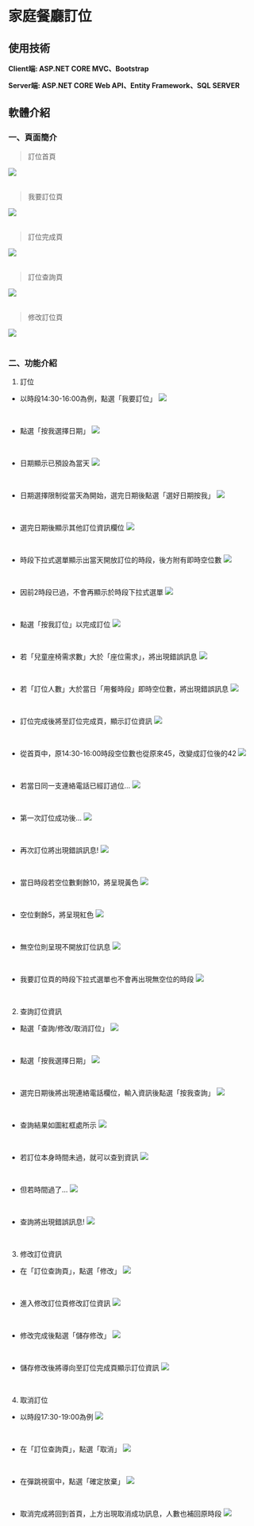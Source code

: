 # 家庭餐廳訂位

## 使用技術
**Client端: ASP.NET CORE MVC、Bootstrap**  

**Server端: ASP.NET CORE Web API、Entity Framework、SQL SERVER**



## 軟體介紹  

### 一、頁面簡介  

> 訂位首頁   

![](https://github.com/huaiminhu/Project_Reservation/blob/main/Pics/0111/%E9%A6%96%E9%A0%811.png)  
<br/>  
  
> 我要訂位頁  

![](https://github.com/huaiminhu/Project_Reservation/blob/main/Pics/%E8%A8%82%E4%BD%8D%E9%A0%811.png)  
<br/>  
  
> 訂位完成頁  

![](https://github.com/huaiminhu/Project_Reservation/blob/main/Pics/0111/%E6%88%90%E5%8A%9F1.png)  
<br/>  
  
> 訂位查詢頁  

![](https://github.com/huaiminhu/Project_Reservation/blob/main/Pics/%E6%9F%A5%E8%A9%A2%E9%A0%811.png)  
<br/>  
  
> 修改訂位頁  

![](https://github.com/huaiminhu/Project_Reservation/blob/main/Pics/0111/%E4%BF%AE%E6%94%B92.png)  
<br/>  

  
### 二、功能介紹  
  
1. 訂位  

- 以時段14:30-16:00為例，點選「我要訂位」
![](https://github.com/huaiminhu/Project_Reservation/blob/main/Pics/0111/%E9%A6%96%E9%A0%817.png)  
<br/>
  
- 點選「按我選擇日期」
![](https://github.com/huaiminhu/Project_Reservation/blob/main/Pics/%E8%A8%82%E4%BD%8D%E9%A0%812.png)  
<br/>
  
- 日期顯示已預設為當天
![](https://github.com/huaiminhu/Project_Reservation/blob/main/Pics/0111/%E6%88%91%E8%A6%81%E8%A8%82%E4%BD%8D1.png)  
<br/>
  
- 日期選擇限制從當天為開始，選完日期後點選「選好日期按我」
![](https://github.com/huaiminhu/Project_Reservation/blob/main/Pics/0111/%E6%88%91%E8%A6%81%E8%A8%82%E4%BD%8D2.png)  
<br/>
  
- 選完日期後顯示其他訂位資訊欄位
![](https://github.com/huaiminhu/Project_Reservation/blob/main/Pics/0111/%E6%88%91%E8%A6%81%E8%A8%82%E4%BD%8D3.png)  
<br/>
  
- 時段下拉式選單顯示出當天開放訂位的時段，後方附有即時空位數
![](https://github.com/huaiminhu/Project_Reservation/blob/main/Pics/0111/%E6%88%91%E8%A6%81%E8%A8%82%E4%BD%8D4.png)  
<br/>
  
- 因前2時段已過，不會再顯示於時段下拉式選單
![](https://github.com/huaiminhu/Project_Reservation/blob/main/Pics/0111/%E9%A6%96%E9%A0%816.png)  
<br/>
  
- 點選「按我訂位」以完成訂位
![](https://github.com/huaiminhu/Project_Reservation/blob/main/Pics/0111/%E6%88%91%E8%A6%81%E8%A8%82%E4%BD%8D5.png)  
<br/>
  
- 若「兒童座椅需求數」大於「座位需求」，將出現錯誤訊息
![](https://github.com/huaiminhu/Project_Reservation/blob/main/Pics/0111/%E9%A9%97%E8%AD%891.png)  
<br/>
  
- 若「訂位人數」大於當日「用餐時段」即時空位數，將出現錯誤訊息
![](https://github.com/huaiminhu/Project_Reservation/blob/main/Pics/0111/%E6%99%82%E6%AE%B5%E5%8D%B3%E6%99%82%E4%BA%BA%E6%95%B82.png)  
<br/>
  
- 訂位完成後將至訂位完成頁，顯示訂位資訊
![](https://github.com/huaiminhu/Project_Reservation/blob/main/Pics/0111/%E6%88%90%E5%8A%9F1.png)  
<br/>
  
- 從首頁中，原14:30-16:00時段空位數也從原來45，改變成訂位後的42
![](https://github.com/huaiminhu/Project_Reservation/blob/main/Pics/0111/%E9%A6%96%E9%A0%812.png)
<br/>
  
- 若當日同一支連絡電話已經訂過位...
![](https://github.com/huaiminhu/Project_Reservation/blob/main/Pics/0111/%E9%A9%97%E8%AD%892.png)  
<br/>
  
- 第一次訂位成功後...
![](https://github.com/huaiminhu/Project_Reservation/blob/main/Pics/0111/%E9%A9%97%E8%AD%893.png)  
<br/>
  
- 再次訂位將出現錯誤訊息!
![](https://github.com/huaiminhu/Project_Reservation/blob/main/Pics/0111/%E9%A9%97%E8%AD%894.png)  
<br/>
  
- 當日時段若空位數剩餘10，將呈現黃色
![](https://github.com/huaiminhu/Project_Reservation/blob/main/Pics/0111/%E9%A6%96%E9%A0%813.png)  
<br/>
  
- 空位剩餘5，將呈現紅色
![](https://github.com/huaiminhu/Project_Reservation/blob/main/Pics/0111/%E9%A6%96%E9%A0%814.png)  
<br/>
  
- 無空位則呈現不開放訂位訊息
![](https://github.com/huaiminhu/Project_Reservation/blob/main/Pics/0111/%E9%A6%96%E9%A0%815.png)  
<br/>
  
- 我要訂位頁的時段下拉式選單也不會再出現無空位的時段
![](https://github.com/huaiminhu/Project_Reservation/blob/main/Pics/0111/%E6%88%91%E8%A6%81%E8%A8%82%E4%BD%8D6.png)  
<br/>  

  
2. 查詢訂位資訊
  
- 點選「查詢/修改/取消訂位」
![](https://github.com/huaiminhu/Project_Reservation/blob/main/Pics/0111/%E9%A6%96%E9%A0%818.png)  
<br/>
  
- 點選「按我選擇日期」
![](https://github.com/huaiminhu/Project_Reservation/blob/main/Pics/%E6%9F%A5%E8%A9%A2%E9%A0%812.png)  
<br/>
  
- 選完日期後將出現連絡電話欄位，輸入資訊後點選「按我查詢」
![](https://github.com/huaiminhu/Project_Reservation/blob/main/Pics/0111/%E6%9F%A5%E8%A9%A21.png)  
<br/>
  
- 查詢結果如圖紅框處所示
![](https://github.com/huaiminhu/Project_Reservation/blob/main/Pics/0111/%E6%9F%A5%E8%A9%A22.png)  
<br/>
  
- 若訂位本身時間未過，就可以查到資訊
![](https://github.com/huaiminhu/Project_Reservation/blob/main/Pics/0111/%E6%9F%A5%E4%B8%8D%E5%88%B01.png)  
<br/>
  
- 但若時間過了...
![](https://github.com/huaiminhu/Project_Reservation/blob/main/Pics/0111/%E6%9F%A5%E4%B8%8D%E5%88%B02.png)  
<br/>
  
- 查詢將出現錯誤訊息!
![](https://github.com/huaiminhu/Project_Reservation/blob/main/Pics/0111/%E6%9F%A5%E4%B8%8D%E5%88%B03.png)  
<br/>  
  
  
3. 修改訂位資訊
  
- 在「訂位查詢頁」，點選「修改」
![](https://github.com/huaiminhu/Project_Reservation/blob/main/Pics/0111/%E4%BF%AE%E6%94%B95.png)  
<br/>
  
- 進入修改訂位頁修改訂位資訊
![](https://github.com/huaiminhu/Project_Reservation/blob/main/Pics/0111/%E4%BF%AE%E6%94%B92.png)  
<br/>
  
- 修改完成後點選「儲存修改」
![](https://github.com/huaiminhu/Project_Reservation/blob/main/Pics/0111/%E4%BF%AE%E6%94%B93.png)  
<br/>
  
- 儲存修改後將導向至訂位完成頁顯示訂位資訊
![](https://github.com/huaiminhu/Project_Reservation/blob/main/Pics/0111/%E4%BF%AE%E6%94%B94.png)  
<br/>  
  
  
4. 取消訂位
  
- 以時段17:30-19:00為例
![](https://github.com/huaiminhu/Project_Reservation/blob/main/Pics/0111/%E5%8F%96%E6%B6%881.png)  
<br/>
  
- 在「訂位查詢頁」，點選「取消」
![](https://github.com/huaiminhu/Project_Reservation/blob/main/Pics/0111/%E5%8F%96%E6%B6%882.png)  
<br/>
  
- 在彈跳視窗中，點選「確定放棄」
![](https://github.com/huaiminhu/Project_Reservation/blob/main/Pics/0111/%E5%8F%96%E6%B6%883.png)
<br/>
  
- 取消完成將回到首頁，上方出現取消成功訊息，人數也補回原時段
![](https://github.com/huaiminhu/Project_Reservation/blob/main/Pics/0111/%E5%8F%96%E6%B6%884.png)  
